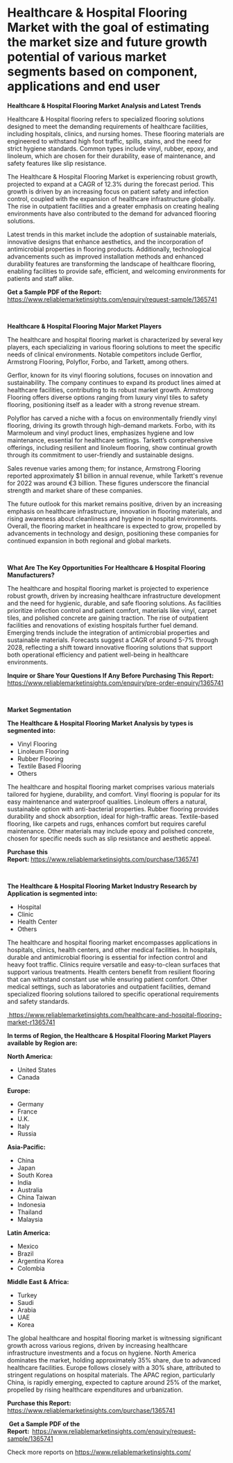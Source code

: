 <p><h1>Healthcare & Hospital Flooring Market with the goal of estimating the market size and future growth potential of various market segments based on component, applications and end user</h1></p><p><strong>Healthcare & Hospital Flooring Market Analysis and Latest Trends</strong></p>
<p><p>Healthcare & Hospital flooring refers to specialized flooring solutions designed to meet the demanding requirements of healthcare facilities, including hospitals, clinics, and nursing homes. These flooring materials are engineered to withstand high foot traffic, spills, stains, and the need for strict hygiene standards. Common types include vinyl, rubber, epoxy, and linoleum, which are chosen for their durability, ease of maintenance, and safety features like slip resistance.</p><p>The Healthcare & Hospital Flooring Market is experiencing robust growth, projected to expand at a CAGR of 12.3% during the forecast period. This growth is driven by an increasing focus on patient safety and infection control, coupled with the expansion of healthcare infrastructure globally. The rise in outpatient facilities and a greater emphasis on creating healing environments have also contributed to the demand for advanced flooring solutions.</p><p>Latest trends in this market include the adoption of sustainable materials, innovative designs that enhance aesthetics, and the incorporation of antimicrobial properties in flooring products. Additionally, technological advancements such as improved installation methods and enhanced durability features are transforming the landscape of healthcare flooring, enabling facilities to provide safe, efficient, and welcoming environments for patients and staff alike.</p></p>
<p><strong>Get a Sample PDF of the Report:&nbsp;</strong> <a href="https://www.reliablemarketinsights.com/enquiry/request-sample/1365741?utm_campaign=2013&utm_medium=2&utm_source=Github&utm_content=ia&utm_term=22032025&utm_id=healthcare-hospital-flooring">https://www.reliablemarketinsights.com/enquiry/request-sample/1365741</a></p>
<p>&nbsp;</p>
<p><strong>Healthcare & Hospital Flooring Major Market Players</strong></p>
<p><p>The healthcare and hospital flooring market is characterized by several key players, each specializing in various flooring solutions to meet the specific needs of clinical environments. Notable competitors include Gerflor, Armstrong Flooring, Polyflor, Forbo, and Tarkett, among others. </p><p>Gerflor, known for its vinyl flooring solutions, focuses on innovation and sustainability. The company continues to expand its product lines aimed at healthcare facilities, contributing to its robust market growth. Armstrong Flooring offers diverse options ranging from luxury vinyl tiles to safety flooring, positioning itself as a leader with a strong revenue stream. </p><p>Polyflor has carved a niche with a focus on environmentally friendly vinyl flooring, driving its growth through high-demand markets. Forbo, with its Marmoleum and vinyl product lines, emphasizes hygiene and low maintenance, essential for healthcare settings. Tarkett’s comprehensive offerings, including resilient and linoleum flooring, show continual growth through its commitment to user-friendly and sustainable designs.</p><p>Sales revenue varies among them; for instance, Armstrong Flooring reported approximately $1 billion in annual revenue, while Tarkett's revenue for 2022 was around €3 billion. These figures underscore the financial strength and market share of these companies.</p><p>The future outlook for this market remains positive, driven by an increasing emphasis on healthcare infrastructure, innovation in flooring materials, and rising awareness about cleanliness and hygiene in hospital environments. Overall, the flooring market in healthcare is expected to grow, propelled by advancements in technology and design, positioning these companies for continued expansion in both regional and global markets.</p></p>
<p>&nbsp;</p>
<p><strong>What Are The Key Opportunities For Healthcare & Hospital Flooring Manufacturers?</strong></p>
<p><p>The healthcare and hospital flooring market is projected to experience robust growth, driven by increasing healthcare infrastructure development and the need for hygienic, durable, and safe flooring solutions. As facilities prioritize infection control and patient comfort, materials like vinyl, carpet tiles, and polished concrete are gaining traction. The rise of outpatient facilities and renovations of existing hospitals further fuel demand. Emerging trends include the integration of antimicrobial properties and sustainable materials. Forecasts suggest a CAGR of around 5-7% through 2028, reflecting a shift toward innovative flooring solutions that support both operational efficiency and patient well-being in healthcare environments.</p></p>
<p><strong>Inquire or Share Your Questions If Any Before Purchasing This Report:</strong> <a href="https://www.reliablemarketinsights.com/enquiry/pre-order-enquiry/1365741?utm_campaign=2013&utm_medium=2&utm_source=Github&utm_content=ia&utm_term=22032025&utm_id=healthcare-hospital-flooring">https://www.reliablemarketinsights.com/enquiry/pre-order-enquiry/1365741</a></p>
<p>&nbsp;</p>
<p><strong>Market Segmentation</strong></p>
<p><strong>The Healthcare & Hospital Flooring Market Analysis by types is segmented into:</strong></p>
<p><ul><li>Vinyl Flooring</li><li>Linoleum Flooring</li><li>Rubber Flooring</li><li>Textile Based Flooring</li><li>Others</li></ul></p>
<p><p>The healthcare and hospital flooring market comprises various materials tailored for hygiene, durability, and comfort. Vinyl flooring is popular for its easy maintenance and waterproof qualities. Linoleum offers a natural, sustainable option with anti-bacterial properties. Rubber flooring provides durability and shock absorption, ideal for high-traffic areas. Textile-based flooring, like carpets and rugs, enhances comfort but requires careful maintenance. Other materials may include epoxy and polished concrete, chosen for specific needs such as slip resistance and aesthetic appeal.</p></p>
<p><strong>Purchase this Report:&nbsp;</strong><a href="https://www.reliablemarketinsights.com/purchase/1365741?utm_campaign=2013&utm_medium=2&utm_source=Github&utm_content=ia&utm_term=22032025&utm_id=healthcare-hospital-flooring">https://www.reliablemarketinsights.com/purchase/1365741</a></p>
<p>&nbsp;</p>
<p><strong>The Healthcare & Hospital Flooring Market Industry Research by Application is segmented into:</strong></p>
<p><ul><li>Hospital</li><li>Clinic</li><li>Health Center</li><li>Others</li></ul></p>
<p><p>The healthcare and hospital flooring market encompasses applications in hospitals, clinics, health centers, and other medical facilities. In hospitals, durable and antimicrobial flooring is essential for infection control and heavy foot traffic. Clinics require versatile and easy-to-clean surfaces that support various treatments. Health centers benefit from resilient flooring that can withstand constant use while ensuring patient comfort. Other medical settings, such as laboratories and outpatient facilities, demand specialized flooring solutions tailored to specific operational requirements and safety standards.</p></p>
<p><a href="https://www.reliablemarketinsights.com/healthcare-and-hospital-flooring-market-r1365741?utm_campaign=2013&utm_medium=2&utm_source=Github&utm_content=ia&utm_term=22032025&utm_id=healthcare-hospital-flooring">&nbsp;https://www.reliablemarketinsights.com/healthcare-and-hospital-flooring-market-r1365741</a></p>
<p><strong>In terms of Region, the Healthcare & Hospital Flooring Market Players available by Region are:</strong></p>
<p>
    <p> <strong> North America: </strong>
        <ul>
            <li>United States</li>
            <li>Canada</li>
        </ul>
        </p> 
    <p> <strong> Europe: </strong>
        <ul>
            <li>Germany</li>
            <li>France</li>
            <li>U.K.</li>
            <li>Italy</li>
            <li>Russia</li>
        </ul>
        </p> 
    <p> <strong> Asia-Pacific: </strong>
        <ul>
            <li>China</li>
            <li>Japan</li>
            <li>South Korea</li>
            <li>India</li>
            <li>Australia</li>
            <li>China Taiwan</li>
            <li>Indonesia</li>
            <li>Thailand</li>
            <li>Malaysia</li>
        </ul>
        </p> 
    <p> <strong> Latin America: </strong>
        <ul>
            <li>Mexico</li>
            <li>Brazil</li>
            <li>Argentina Korea</li>
            <li>Colombia</li>
        </ul>
        </p> 
    <p> <strong> Middle East & Africa: </strong>
        <ul>
            <li>Turkey</li>
            <li>Saudi</li>
            <li>Arabia</li>
            <li>UAE</li>
            <li>Korea</li>
        </ul>
    </p>
    </p>
<p><p>The global healthcare and hospital flooring market is witnessing significant growth across various regions, driven by increasing healthcare infrastructure investments and a focus on hygiene. North America dominates the market, holding approximately 35% share, due to advanced healthcare facilities. Europe follows closely with a 30% share, attributed to stringent regulations on hospital materials. The APAC region, particularly China, is rapidly emerging, expected to capture around 25% of the market, propelled by rising healthcare expenditures and urbanization.</p></p>
<p><strong>Purchase this Report: </strong><a href="https://www.reliablemarketinsights.com/purchase/1365741?utm_campaign=2013&utm_medium=2&utm_source=Github&utm_content=ia&utm_term=22032025&utm_id=healthcare-hospital-flooring">https://www.reliablemarketinsights.com/purchase/1365741</a></p>
<p>&nbsp;<strong>Get a Sample PDF of the Report:&nbsp;&nbsp;</strong><a href="https://www.reliablemarketinsights.com/enquiry/request-sample/1365741?utm_campaign=2013&utm_medium=2&utm_source=Github&utm_content=ia&utm_term=22032025&utm_id=healthcare-hospital-flooring">https://www.reliablemarketinsights.com/enquiry/request-sample/1365741</a></p>
<p><strong></strong></p>
<p>Check more reports on <a href="https://www.reliablemarketinsights.com/?utm_campaign=2013&utm_medium=2&utm_source=Github&utm_content=ia&utm_term=22032025&utm_id=healthcare-hospital-flooring">https://www.reliablemarketinsights.com/</a></p>